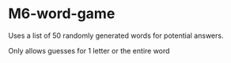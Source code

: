 # M6-word-game
Uses a list of 50 randomly generated words for potential answers.

Only allows guesses for 1 letter or the entire word
